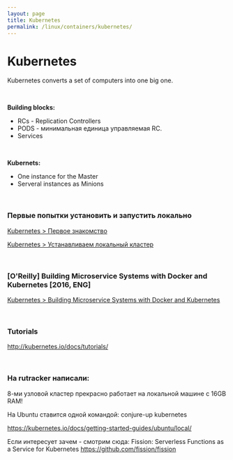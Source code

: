 ```yaml
---
layout: page
title: Kubernetes
permalink: /linux/containers/kubernetes/
---
```


# Kubernetes

Kubernetes converts a set of computers into one big one.

<br/>

**Building blocks:**

- RCs - Replication Controllers  
- PODS - минимальная единица управляемая RC.
- Services

<br/>

**Kubernets:**

- One instance for the Master
- Serveral instances as Minions


<br/>

### Первые попытки установить и запустить локально

[Kubernetes > Первое знакомство](/linux/containers/kubernetes/first-look/)  


[Kubernetes > Устанавливаем локальный кластер](/linux/containers/kubernetes/local-cluster/)  


<br/>

### [O'Reilly] Building Microservice Systems with Docker and Kubernetes [2016, ENG]

[Kubernetes > Building Microservice Systems with Docker and Kubernetes](/linux/containers/kubernetes/building-microservice-systems-with-docker-and-kubernetes/)

<br/>

### Tutorials  

http://kubernetes.io/docs/tutorials/


<br/>

### На rutracker написали:

8-ми узловой кластер прекрасно работает на локальной машине с 16GB RAM!

На Ubuntu ставится одной командой:
conjure-up kubernetes

https://kubernetes.io/docs/getting-started-guides/ubuntu/local/

Если интересует зачем - смотрим сюда:
Fission: Serverless Functions as a Service for Kubernetes
https://github.com/fission/fission
